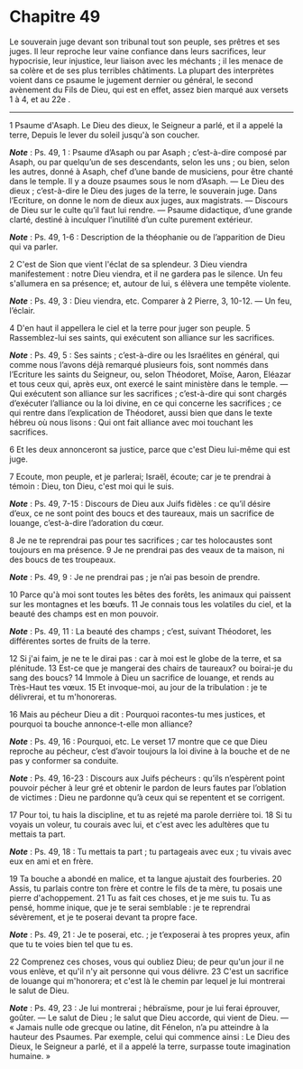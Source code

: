 # Chapitre 49

Le souverain juge devant son tribunal tout son peuple, ses prêtres et ses juges.
Il leur reproche leur vaine confiance dans leurs sacrifices, leur hypocrisie, leur injustice, leur liaison avec les méchants ; il les menace de sa colère et de ses plus terribles châtiments.
La plupart des interprètes voient dans ce psaume le jugement dernier ou général, le second avènement du Fils de Dieu, qui est en effet, assez bien marqué aux versets 1 à 4, et au 22e .

***

1 Psaume d'Asaph. Le Dieu des dieux, le Seigneur a parlé, et il a appelé la terre, Depuis le lever du soleil jusqu'à son coucher.

***Note*** :  Ps. 49, 1 : Psaume d’Asaph ou par Asaph ; c’est-à-dire composé par Asaph, ou par quelqu’un de ses descendants, selon les uns ; ou bien, selon les autres, donné à Asaph, chef d’une bande de musiciens, pour être chanté dans le temple. Il y a douze psaumes sous le nom d’Asaph. ― Le Dieu des dieux ; c’est-à-dire le Dieu des juges de la terre, le souverain juge. Dans l’Ecriture, on donne le nom de dieux aux juges, aux magistrats. ― Discours de Dieu sur le culte qu’il faut lui rendre. ― Psaume didactique, d’une grande clarté, destiné à inculquer l’inutilité d’un culte purement extérieur.

***Note*** :  Ps. 49, 1-6 : Description de la théophanie ou de l’apparition de Dieu qui va parler.


2 C'est de Sion que vient l'éclat de sa splendeur. 3 Dieu viendra manifestement : notre Dieu viendra, et il ne gardera pas le silence. Un feu s'allumera en sa présence; et, autour de lui, s élèvera une tempête violente.

***Note*** :  Ps. 49, 3 : Dieu viendra, etc. Comparer à 2 Pierre, 3, 10-12. ― Un feu, l’éclair.

4 D'en haut il appellera le ciel et la terre pour juger son peuple. 5 Rassemblez-lui ses saints, qui exécutent son alliance sur les sacrifices.

***Note*** :  Ps. 49, 5 : Ses saints ; c’est-à-dire ou les Israélites en général, qui comme nous l’avons déjà remarqué plusieurs fois, sont nommés dans l’Ecriture les saints du Seigneur, ou, selon Théodoret, Moïse, Aaron, Eléazar et tous ceux qui, après eux, ont exercé le saint ministère dans le temple. ― Qui exécutent son alliance sur les sacrifices ; c’est-à-dire qui sont chargés d’exécuter l’alliance ou la loi divine, en ce qui concerne les sacrifices ; ce qui rentre dans l’explication de Théodoret, aussi bien que dans le texte hébreu où nous lisons : Qui ont fait alliance avec moi touchant les sacrifices.

6 Et les deux annonceront sa justice, parce que c'est Dieu lui-même qui est juge.


7 Ecoute, mon peuple, et je parlerai; Israël, écoute; car je te prendrai à témoin : Dieu, ton Dieu, c'est moi qui le suis.

***Note*** :  Ps. 49, 7-15 : Discours de Dieu aux Juifs fidèles : ce qu’il désire d’eux, ce ne sont point des boucs et des taureaux, mais un sacrifice de louange, c’est-à-dire l’adoration du cœur.

8 Je ne te reprendrai pas pour tes sacrifices ; car tes holocaustes sont toujours en ma présence. 9 Je ne prendrai pas des veaux de ta maison, ni des boucs de tes troupeaux.

***Note*** :  Ps. 49, 9 : Je ne prendrai pas ; je n’ai pas besoin de prendre.

10 Parce qu'à moi sont toutes les bêtes des forêts, les animaux qui paissent sur les montagnes et les bœufs. 11 Je connais tous les volatiles du ciel, et la beauté des champs est en mon pouvoir.

***Note*** :  Ps. 49, 11 : La beauté des champs ; c’est, suivant Théodoret, les différentes sortes de fruits de la terre.

12 Si j'ai faim, je ne te le dirai pas : car à moi est le globe de la terre, et sa plénitude. 13 Est-ce que je mangerai des chairs de taureaux? ou boirai-je du sang des boucs? 14 Immole à Dieu un sacrifice de louange, et rends au Très-Haut tes vœux. 15 Et invoque-moi, au jour de la tribulation : je te délivrerai, et tu m'honoreras.


16 Mais au pécheur Dieu a dit : Pourquoi racontes-tu mes justices, et pourquoi ta bouche annonce-t-elle mon alliance?

***Note*** :  Ps. 49, 16 : Pourquoi, etc. Le verset 17 montre que ce que Dieu reproche au pécheur, c’est d’avoir toujours la loi divine à la bouche et de ne pas y conformer sa conduite.

***Note*** :  Ps. 49, 16-23 : Discours aux Juifs pécheurs : qu’ils n’espèrent point pouvoir pécher à leur gré et obtenir le pardon de leurs fautes par l’oblation de victimes : Dieu ne pardonne qu’à ceux qui se repentent et se corrigent.

17 Pour toi, tu hais la discipline, et tu as rejeté ma parole derrière toi. 18 Si tu voyais un voleur, tu courais avec lui, et c'est avec les adultères que tu mettais ta part.

***Note*** :  Ps. 49, 18 : Tu mettais ta part ; tu partageais avec eux ; tu vivais avec eux en ami et en frère.

19 Ta bouche a abondé en malice, et ta langue ajustait des fourberies. 20 Assis, tu parlais contre ton frère et contre le fils de ta mère, tu posais une pierre d'achoppement. 21 Tu as fait ces choses, et je me suis tu. Tu as pensé, homme inique, que je te serai semblable : je te reprendrai sévèrement, et je te poserai devant ta propre face.

***Note*** :  Ps. 49, 21 : Je te poserai, etc. ; je t’exposerai à tes propres yeux, afin que tu te voies bien tel que tu es.


22 Comprenez ces choses, vous qui oubliez Dieu; de peur qu'un jour il ne vous enlève, et qu'il n'y ait personne qui vous délivre. 23 C'est un sacrifice de louange qui m'honorera; et c'est là le chemin par lequel je lui montrerai le salut de Dieu.

***Note*** :  Ps. 49, 23 : Je lui montrerai ; hébraïsme, pour je lui ferai éprouver, goûter. ― Le salut de Dieu ; le salut que Dieu accorde, qui vient de Dieu. ― « Jamais nulle ode grecque ou latine, dit Fénelon, n’a pu atteindre à la hauteur des Psaumes. Par exemple, celui qui commence ainsi : Le Dieu des Dieux, le Seigneur a parlé, et il a appelé la terre, surpasse toute imagination humaine. »

